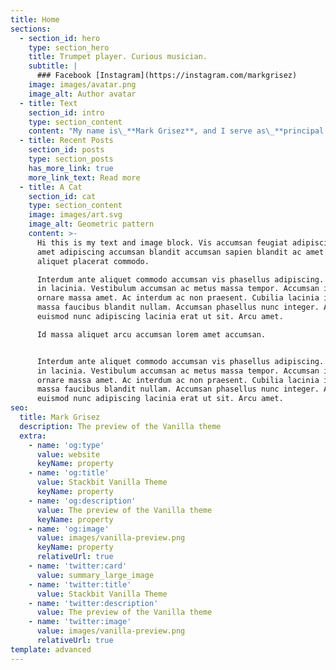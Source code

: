 ```yaml
---
title: Home
sections:
  - section_id: hero
    type: section_hero
    title: Trumpet player. Curious musician.
    subtitle: |
      ### Facebook [Instagram](https://instagram.com/markgrisez)
    image: images/avatar.png
    image_alt: Author avatar
  - title: Text
    section_id: intro
    type: section_content
    content: "My name is\_**Mark Grisez**, and I serve as\_**principal trumpet**\_of the\_[**Columbus Symphony Orchestra**](https://columbussymphony.com/musicians/cso/profile.dT/mark-grisez). I share my thoughts on music, performance, and personal growth on\_[**The Curious Musician**](https://www.facebook.com/TheCuriousMusician/). I’ve brought music to the\_[**escalators of San Diego Comic Con**](https://www.ocregister.com/2018/07/21/comic-con-2018-a-man-and-his-trumpet-provide-epic-music-for-overwatch-star-wars-cosplayers/), told stories about robots and rocketships**\_**[**onstage at the New World Center**](https://www.nws.edu/events-tickets/concerts/double-take-the-human-effect/), and made a video about the finer points of\_[**“horse whinnying”**](https://youtu.be/AKKN7Xmu5qc)\_on the trumpet.\_[**Read full bio…**](https://markgrisez.com/bio)\n"
  - title: Recent Posts
    section_id: posts
    type: section_posts
    has_more_link: true
    more_link_text: Read more
  - title: A Cat
    section_id: cat
    type: section_content
    image: images/art.svg
    image_alt: Geometric pattern
    content: >-
      Hi this is my text and image block. Vis accumsan feugiat adipiscing nisl
      amet adipiscing accumsan blandit accumsan sapien blandit ac amet faucibus
      aliquet placerat commodo. 

      Interdum ante aliquet commodo accumsan vis phasellus adipiscing. Ornare a
      in lacinia. Vestibulum accumsan ac metus massa tempor. Accumsan in lacinia
      ornare massa amet. Ac interdum ac non praesent. Cubilia lacinia interdum
      massa faucibus blandit nullam. Accumsan phasellus nunc integer. Accumsan
      euismod nunc adipiscing lacinia erat ut sit. Arcu amet. 

      Id massa aliquet arcu accumsan lorem amet accumsan.


      Interdum ante aliquet commodo accumsan vis phasellus adipiscing. Ornare a
      in lacinia. Vestibulum accumsan ac metus massa tempor. Accumsan in lacinia
      ornare massa amet. Ac interdum ac non praesent. Cubilia lacinia interdum
      massa faucibus blandit nullam. Accumsan phasellus nunc integer. Accumsan
      euismod nunc adipiscing lacinia erat ut sit. Arcu amet.
seo:
  title: Mark Grisez
  description: The preview of the Vanilla theme
  extra:
    - name: 'og:type'
      value: website
      keyName: property
    - name: 'og:title'
      value: Stackbit Vanilla Theme
      keyName: property
    - name: 'og:description'
      value: The preview of the Vanilla theme
      keyName: property
    - name: 'og:image'
      value: images/vanilla-preview.png
      keyName: property
      relativeUrl: true
    - name: 'twitter:card'
      value: summary_large_image
    - name: 'twitter:title'
      value: Stackbit Vanilla Theme
    - name: 'twitter:description'
      value: The preview of the Vanilla theme
    - name: 'twitter:image'
      value: images/vanilla-preview.png
      relativeUrl: true
template: advanced
---
```

